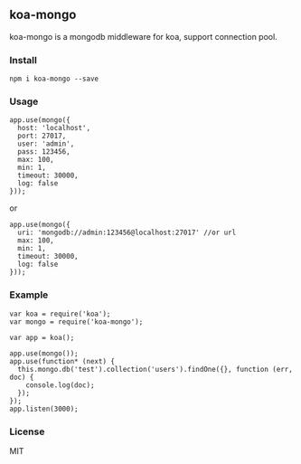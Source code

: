 ## koa-mongo

koa-mongo is a mongodb middleware for koa, support connection pool.

### Install

    npm i koa-mongo --save

### Usage

```
app.use(mongo({
  host: 'localhost',
  port: 27017,
  user: 'admin',
  pass: 123456,
  max: 100,
  min: 1,
  timeout: 30000,
  log: false
}));
```

or

```
app.use(mongo({
  uri: 'mongodb://admin:123456@localhost:27017' //or url
  max: 100,
  min: 1,
  timeout: 30000,
  log: false
}));
```

### Example

```
var koa = require('koa');
var mongo = require('koa-mongo');

var app = koa();

app.use(mongo());
app.use(function* (next) {
  this.mongo.db('test').collection('users').findOne({}, function (err, doc) {
    console.log(doc);
  });
});
app.listen(3000);
```

### License

MIT